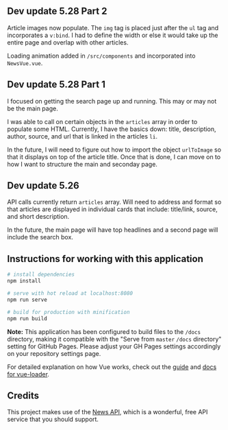 ## Dev update 5.28 Part 2

Article images now populate. The `img` tag is placed just after the `ul` tag and incorporates a `v:bind`. I had to define the width or else it would take up the entire page and overlap with other articles.

Loading animation added in `/src/components` and incorporated into `NewsVue.vue`.

## Dev update 5.28 Part 1
I focused on getting the search page up and running. This may or may not be the main page.

I was able to call on certain objects in the `articles` array in order to populate some HTML. Currently, I have the basics down: title, description, author, source, and url that is linked in the articles `li`. 

In the future, I will need to figure out how to import the object `urlToImage` so that it displays on top of the article title. Once that is done, I can move on to how I want to structure the main and seconday page.

## Dev update 5.26
API calls currently return `articles` array. Will need to address and format so that articles are displayed in individual cards that include: title/link, source, and short description.

In the future, the main page will have top headlines and a second page will include the search box.

## Instructions for working with this application

``` bash
# install dependencies
npm install

# serve with hot reload at localhost:8080
npm run serve

# build for production with minification
npm run build

```

**Note:** This application has been configured to build files to the `/docs` directory, making it compatible with the "Serve from `master` `/docs` directory" setting for GitHub Pages. Please adjust your GH Pages settings accordingly on your repository settings page.

For detailed explanation on how Vue works, check out the [guide](https://cli.vuejs.org/guide/) and [docs for vue-loader](https://cli.vuejs.org/config/#css-loaderoptions).

## Credits
This project makes use of the [News API](https://newsapi.org/), which is a wonderful, free API service that you should support.